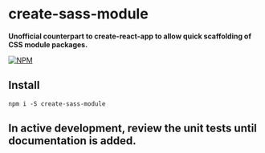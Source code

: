 # create-sass-module

**Unofficial counterpart to create-react-app to allow quick scaffolding of CSS module packages.**

[![NPM](https://nodei.co/npm/create-sass-module.png?stars=true&downloads=true)](https://nodei.co/npm/create-sass-module/)

## Install

`npm i -S create-sass-module`

## In active development, review the unit tests until documentation is added.
